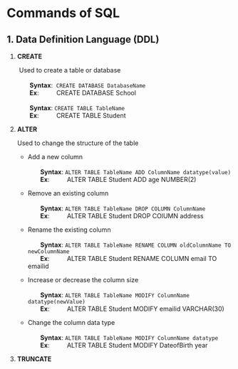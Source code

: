 # Commands of SQL

## 1. Data Definition Language (DDL)

1. **CREATE**

   &nbsp;Used to create a table or database <br><br>
   &nbsp;&nbsp;&nbsp;&nbsp;&nbsp;&nbsp;&nbsp;**Syntax**:&nbsp;&nbsp;`CREATE DATABASE DatabaseName` <br>
   &nbsp;&nbsp;&nbsp;&nbsp;&nbsp;&nbsp;&nbsp;**Ex**:&nbsp;&nbsp;&nbsp;&nbsp;&nbsp;&nbsp;&nbsp;&nbsp;&nbsp;&nbsp;CREATE DATABASE School <br><br>
   &nbsp;&nbsp;&nbsp;&nbsp;&nbsp;&nbsp;&nbsp;**Syntax**: `CREATE TABLE TableName`<br>
   &nbsp;&nbsp;&nbsp;&nbsp;&nbsp;&nbsp;&nbsp;**Ex**:&nbsp;&nbsp;&nbsp;&nbsp;&nbsp;&nbsp;&nbsp;&nbsp;&nbsp;&nbsp;CREATE TABLE Student

2. **ALTER**

   Used to change the structure of the table

   - Add a new column <br><br>
     &nbsp;&nbsp;&nbsp;&nbsp;&nbsp;&nbsp;&nbsp;**Syntax**: `ALTER TABLE TableName ADD ColumnName datatype(value)`<br>
     &nbsp;&nbsp;&nbsp;&nbsp;&nbsp;&nbsp;&nbsp;**Ex**:&nbsp;&nbsp;&nbsp;&nbsp;&nbsp;&nbsp;&nbsp;&nbsp;&nbsp;&nbsp;ALTER TABLE Student ADD age NUMBER(2)<br>
   - Remove an existing column <br><br>
     &nbsp;&nbsp;&nbsp;&nbsp;&nbsp;&nbsp;&nbsp;**Syntax**: `ALTER TABLE TableName DROP COLUMN ColumnName `<br>
     &nbsp;&nbsp;&nbsp;&nbsp;&nbsp;&nbsp;&nbsp;**Ex**:&nbsp;&nbsp;&nbsp;&nbsp;&nbsp;&nbsp;&nbsp;&nbsp;&nbsp;&nbsp;ALTER TABLE Student DROP COlUMN address<br>

   - Rename the existing column <br><br>
     &nbsp;&nbsp;&nbsp;&nbsp;&nbsp;&nbsp;&nbsp;**Syntax**: `ALTER TABLE TableName RENAME COLUMN oldColumnName TO newColumnName`<br>
     &nbsp;&nbsp;&nbsp;&nbsp;&nbsp;&nbsp;&nbsp;**Ex**:&nbsp;&nbsp;&nbsp;&nbsp;&nbsp;&nbsp;&nbsp;&nbsp;&nbsp;&nbsp;ALTER TABLE Student RENAME COLUMN email TO emailid <br>

   - Increase or decrease the column size <br><br>
     &nbsp;&nbsp;&nbsp;&nbsp;&nbsp;&nbsp;&nbsp;**Syntax**: `ALTER TABLE TableName MODIFY ColumnName datatype(newValue)`<br>
     &nbsp;&nbsp;&nbsp;&nbsp;&nbsp;&nbsp;&nbsp;**Ex**:&nbsp;&nbsp;&nbsp;&nbsp;&nbsp;&nbsp;&nbsp;&nbsp;&nbsp;&nbsp;ALTER TABLE Student MODIFY emailid VARCHAR(30) <br>
   - Change the column data type <br><br>
     &nbsp;&nbsp;&nbsp;&nbsp;&nbsp;&nbsp;&nbsp;**Syntax**: `ALTER TABLE TableName MODIFY ColumnName datatype`<br>
     &nbsp;&nbsp;&nbsp;&nbsp;&nbsp;&nbsp;&nbsp;**Ex**:&nbsp;&nbsp;&nbsp;&nbsp;&nbsp;&nbsp;&nbsp;&nbsp;&nbsp;&nbsp;ALTER TABLE Student MODIFY DateofBirth year<br>

3. **TRUNCATE**
